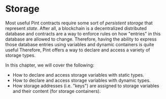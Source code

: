 # Storage

Most useful Pint contracts require some sort of _persistent storage_ that represent _state_.
After all, a blockchain is a decentralized distributed database and contracts are a way to enforce
rules on how "entries" in this database are allowed to change. Therefore, having the ability to
express those database entries using variables and dynamic containers is quite useful Therefore,
Pint offers a way to declare and access a variety of storage types.

In this chapter, we will cover the following:

- How to declare and access storage variables with static types.
- How to declare and access storage variables with dynamic types.
- How storage addresses (i.e. "keys") are assigned to storage variables and their content (for
  storage containers).
